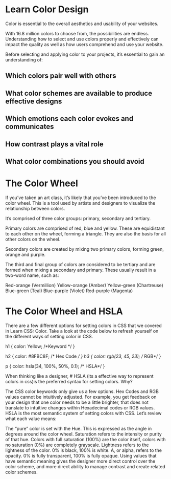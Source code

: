# Learn Color Design

Color is essential to the overall aesthetics and usability of your websites.

With 16.8 million colors to choose from, the possibilities are endless. Understanding how to select and use colors properly 
and effectively can impact the quality as well as how users comprehend and use your website.

Before selecting and applying color to your projects, it’s essential to gain an understanding of:

## Which colors pair well with others
## What color schemes are available to produce effective designs
## Which emotions each color evokes and communicates
## How contrast plays a vital role
## What color combinations you should avoid

# The Color Wheel
If you’ve taken an art class, it’s likely that you’ve been introduced to the color wheel. This is a tool
used by artists and designers to visualize the relationship between colors.

It’s comprised of three color groups: primary, secondary and tertiary.

Primary colors are comprised of red, blue and yellow. These are equidistant to each other on the wheel, forming a triangle. 
They are also the basis for all other colors on the wheel.

Secondary colors are created by mixing two primary colors, forming green, orange and purple.

The third and final group of colors are considered to be tertiary and are formed when mixing a secondary and primary. 
These usually result in a two-word name, such as:

Red-orange (Vermillion)
Yellow-orange (Amber)
Yellow-green (Chartreuse)
Blue-green (Teal)
Blue-purple (Violet)
Red-purple (Magenta)

# The Color Wheel and HSLA
There are a few different options for setting colors in CSS that we covered in Learn CSS: Color. Take a look at the code below to refresh yourself on the different ways of setting color in CSS.


h1 {
    color: Yellow; /*Keyword */
}

h2 {
    color: #8FBC8F; /* Hex Code */
}
h3 {
    color: rgb(23, 45, 23); /* RGB*/
}

p {
    color: hsla(34, 100%, 50%, 0.1); /* HSLA*/
}

When thinking like a designer, # HSLA (its a effective way to represent colors in css)is the preferred syntax for setting colors. Why?

The CSS color keywords only give us a few options.
Hex Codes and RGB values cannot be intuitively adjusted. For example, you get feedback on your design that 
one color needs to be a little brighter, that does not translate to intuitive changes within Hexadecimal codes or RGB values.
HSLA is the most semantic system of setting colors with CSS.
Let’s review what each value means:

The “pure” color is set with the Hue. This is expressed as the angle in degrees around the color wheel.
Saturation refers to the intensity or purity of that hue. Colors with full saturation (100%) are the color itself, colors
with no saturation (0%) are completely grayscale.
Lightness refers to the lightness of the color. 0% is black, 100% is white.
A, or alpha, refers to the opacity. 0% is fully transparent, 100% is fully opaque.
Using values that have semantic meaning gives the designer more direct control over the color scheme, and more direct 
ability to manage contrast and create related color schemes.


